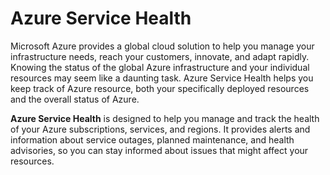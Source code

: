 # Azure Service Health

Microsoft Azure provides a global cloud solution to help you manage your infrastructure needs, reach your customers, innovate, and adapt rapidly. Knowing the status of the global Azure infrastructure and your individual resources may seem like a daunting task. Azure Service Health helps you keep track of Azure resource, both your specifically deployed resources and the overall status of Azure.

**Azure Service Health** is designed to help you manage and track the health of your Azure subscriptions, services, and regions. It provides alerts and information about service outages, planned maintenance, and health advisories, so you can stay informed about issues that might affect your resources.